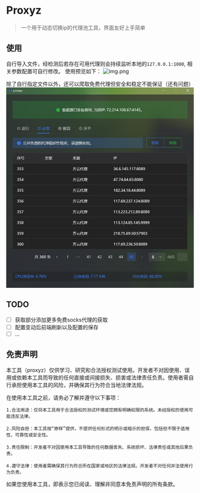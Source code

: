 # Proxyz

> 一个用于动态切换ip的代理池工具，界面友好上手简单

## 使用
自行导入文件，经检测后若存在可用代理则会持续监听本地的`127.0.0.1:1080`, 相关参数配置可自行修改。 使用预览如下：
![img.png](./static/proxy.gif)

除了自行指定文件以外，还可以爬取免费代理但安全和稳定不能保证（还有问题）
![img.png](./static/fetch.png)

## TODO
- [ ] 获取部分添加更多免费socks代理的获取
- [ ] 配置变动后前端刷新以及配置的保存
- [ ] ...

## 免责声明
本工具（proxyz）仅供学习、研究和合法授权测试使用。开发者不对因使用、误用或依赖本工具而导致的任何直接或间接损失、损害或法律责任负责。使用者需自行承担使用本工具的风险，并确保其行为符合当地法律法规。

在使用本工具之前，请务必了解并遵守以下事项：

    1.合法用途：仅将本工具用于合法授权的测试环境或您拥有明确权限的系统。未经授权的使用可能违反法律。

    2.风险自担：本工具按“原样”提供，不提供任何形式的明示或暗示的担保，包括但不限于适用性、可靠性或安全性。

    3.责任限制：开发者不对因使用本工具导致的任何数据丢失、系统损坏、法律责任或其他后果负责。

    4.遵守法律：使用者需确保其行为符合所在国家或地区的法律法规。开发者不对任何非法使用行为负责。

如果您使用本工具，即表示您已阅读、理解并同意本免责声明的所有条款。
